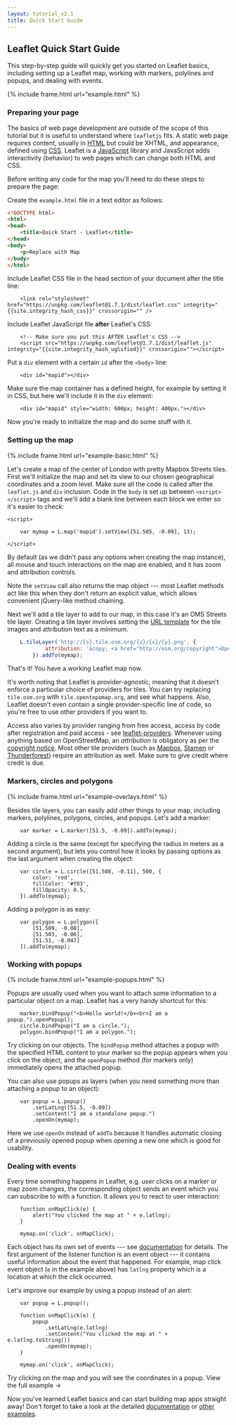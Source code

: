```yaml
---
layout: tutorial_v2.1
title: Quick Start Guide
---
```


## Leaflet Quick Start Guide

This step-by-step guide will quickly get you started on Leaflet basics, including setting up a Leaflet map, working with markers, polylines and popups, and dealing with events.

{% include frame.html url="example.html" %}

### Preparing your page

The basics of web page development are outside of the scope of this tutorial but it is useful to understand where `leafletjs` fits. A static web page requires content, usually in [HTML](https://en.wikipedia.org/wiki/HTML) but could be XHTML, and appearance, defined using [CSS](https://en.wikipedia.org/wiki/CSS). Leaflet is a [JavaScript](https://en.wikipedia.org/wiki/JavaScript) library and JavaScript adds interactivity (behavior) to web pages which can change both HTML and CSS.

Before writing any code for the map you'll need to do these steps to prepare the page:

Create the `example.html` file in a text editor as follows:

```html
<!DOCTYPE html>
<html>
<head>
	<title>Quick Start - Leaflet</title>
</head>
<body>
	<p>Replace with Map
</body>
</html>
```

Include Leaflet CSS file in the head section of your document after the title line:

		<link rel="stylesheet" href="https://unpkg.com/leaflet@1.7.1/dist/leaflet.css" integrity="{{site.integrity_hash_css}}" crossorigin="" />

Include Leaflet JavaScript file **after** Leaflet's CSS:

		<!-- Make sure you put this AFTER Leaflet's CSS -->
		<script src="https://unpkg.com/leaflet@1.7.1/dist/leaflet.js" integrity="{{site.integrity_hash_uglified}}" crossorigin=""></script>

Put a `div` element with a certain `id` after the `<body>` line:

		<div id="mapid"></div>

Make sure the map container has a defined height, for example by setting it in CSS, but here we'll include it in the `div` element:

		<div id="mapid" style="width: 600px; height: 400px;"></div>

Now you're ready to initialize the map and do some stuff with it.


### Setting up the map


{% include frame.html url="example-basic.html" %}

Let's create a map of the center of London with pretty Mapbox Streets tiles. First we'll initialize the map and set its view to our chosen geographical coordinates and a zoom level. Make sure all the code is called after the  `leaflet.js` and `div` inclusion. Code in the `body` is set up between `<script></script>` tags and we'll add a blank line between each block we enter so it's easier to check:

	<script>

		var mymap = L.map('mapid').setView([51.505, -0.09], 13);

	</script>

By default (as we didn't pass any options when creating the map instance), all mouse and touch interactions on the map are enabled, and it has zoom and attribution controls.

Note the `setView` call also returns the map object --- most Leaflet methods act like this when they don't return an explicit value, which allows convenient jQuery-like method chaining.

Next we'll add a tile layer to add to our map, in this case it's an OMS Streets tile layer. Creating a tile layer involves setting the [URL template](/reference.html#tilelayer-url-template) for the tile images and attribution text as a minimum.

```javascript
	L.tileLayer('http://{s}.tile.osm.org/{z}/{x}/{y}.png', {
			attribution: '&copy; <a href="http://osm.org/copyright">OpenStreetMap</a> contributors'
		}).addTo(mymap);
```

That's it! You have a working Leaflet map now.

It's worth noting that Leaflet is provider-agnostic, meaning that it doesn't enforce a particular choice of providers for tiles. You can try replacing `tile.osm.org` with `tile.opentopomap.org`, and see what happens. Also, Leaflet doesn't even contain a single provider-specific line of code, so you're free to use other providers if you want to.

Access also varies by provider ranging from free access, access by code after registration and paid access - see [leaflet-providers](https://github.com/leaflet-extras/leaflet-providers). Whenever using anything based on OpenStreetMap, an *attribution* is obligatory as per the [copyright notice](https://www.openstreetmap.org/copyright). Most other tile providers (such as [Mapbox](https://docs.mapbox.com/help/how-mapbox-works/attribution/), [Stamen](http://maps.stamen.com/) or [Thunderforest](https://www.thunderforest.com/terms/)) require an attribution as well. Make sure to give credit where credit is due.


### Markers, circles and polygons

{% include frame.html url="example-overlays.html" %}


Besides tile layers, you can easily add other things to your map, including markers, polylines, polygons, circles, and popups. Let's add a marker:

		var marker = L.marker([51.5, -0.09]).addTo(mymap);

Adding a circle is the same (except for specifying the radius in meters as a second argument), but lets you control how it looks by passing options as the last argument when creating the object:

		var circle = L.circle([51.508, -0.11], 500, {
			color: 'red',
			fillColor: '#f03',
			fillOpacity: 0.5,
		}).addTo(mymap);

Adding a polygon is as easy:

		var polygon = L.polygon([
			[51.509, -0.08],
			[51.503, -0.06],
			[51.51, -0.047]
		]).addTo(mymap);


### Working with popups

{% include frame.html url="example-popups.html" %}

Popups are usually used when you want to attach some information to a particular object on a map. Leaflet has a very handy shortcut for this:

		marker.bindPopup("<b>Hello world!</b><br>I am a popup.").openPopup();
		circle.bindPopup("I am a circle.");
		polygon.bindPopup("I am a polygon.");

Try clicking on our objects. The `bindPopup` method attaches a popup with the specified HTML content to your marker so the popup appears when you click on the object, and the `openPopup` method (for markers only) immediately opens the attached popup.

You can also use popups as layers (when you need something more than attaching a popup to an object):

		var popup = L.popup()
			.setLatLng([51.5, -0.09])
			.setContent("I am a standalone popup.")
			.openOn(mymap);

Here we use `openOn` instead of `addTo` because it handles automatic closing of a previously opened popup when opening a new one which is good for usability.


### Dealing with events

Every time something happens in Leaflet, e.g. user clicks on a marker or map zoom changes, the corresponding object sends an event which you can subscribe to with a function. It allows you to react to user interaction:

		function onMapClick(e) {
			alert("You clicked the map at " + e.latlng);
		}

		mymap.on('click', onMapClick);

Each object has its own set of events --- see [documentation](/reference.html) for details. The first argument of the listener function is an event object --- it contains useful information about the event that happened. For example, map click event object (`e` in the example above) has `latlng` property which is a location at which the click occurred.

Let's improve our example by using a popup instead of an alert:

		var popup = L.popup();

		function onMapClick(e) {
			popup
				.setLatLng(e.latlng)
				.setContent("You clicked the map at " + e.latlng.toString())
				.openOn(mymap);
		}

		mymap.on('click', onMapClick);

Try clicking on the map and you will see the coordinates in a popup. View the full example &rarr;</a>

Now you've learned Leaflet basics and can start building map apps straight away! Don't forget to take a look at the detailed <a href="/reference.html">documentation</a> or <a href="../../examples.html">other examples</a>.
